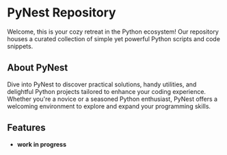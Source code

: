 # PyNest Repository

Welcome, this is your cozy retreat in the Python ecosystem! Our repository houses a curated collection of simple yet powerful Python scripts and code snippets.

## About PyNest

Dive into PyNest to discover practical solutions, handy utilities, and delightful Python projects tailored to enhance your coding experience. Whether you're a novice or a seasoned Python enthusiast, PyNest offers a welcoming environment to explore and expand your programming skills.

## Features

- **work in progress**
